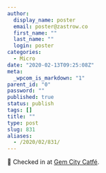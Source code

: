 ```yaml
---
author:
  display_name: poster
  email: poster@zastrow.co
  first_name: ""
  last_name: ""
  login: poster
categories:
  - Micro
date: "2020-02-13T09:25:08Z"
meta:
  _wpcom_is_markdown: "1"
parent_id: "0"
password: ""
published: true
status: publish
tags: []
title: ""
type: post
slug: 831
aliases:
  - /2020/02/831/
---
```

<p><span>📍</span> Checked in at <a href="http://foursquare.com/v/5a2c7d3860d11b62c0aa84c1">Gem City Catfé</a>.</p>
